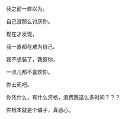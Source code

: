 我之前一直以为，

自己没那么讨厌你。

现在才发现，

我一直都在难为自己。

我不想装了，我恨你，

一点儿都不喜欢你。

你去死吧。



你凭什么，有什么资格，浪费我这么多时间？？？

你根本就是个骗子，真恶心。



